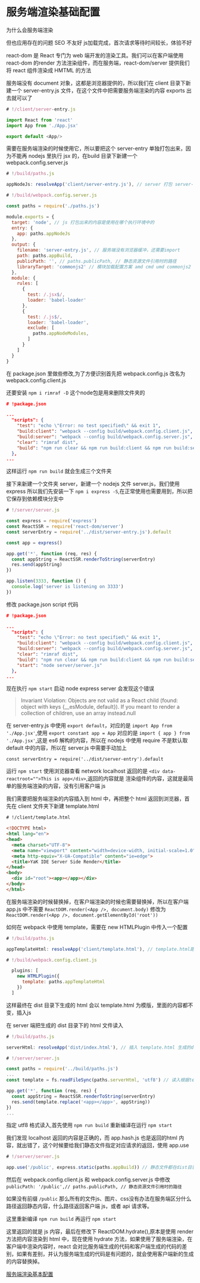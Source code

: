 # 服务端渲染基础配置

为什么会服务端渲染

但也应用存在的问题  SEO 不友好 js加载完成，首次请求等待时间较长，体验不好

react-dom 是 React 专门为 web 端开发的渲染工具。我们可以在客户端使用 react-dom 的render 方法渲染组件，而在服务端，react-dom/server 提供我们将 react 组件渲染成 HMTML 的方法

服务端没有 document 对象，这都是浏览器提供的，所以我们在 client 目录下新建一个 server-entry.js 文件，在这个文件中把需要服务端渲染的内容 exports 出去就可以了

```js
# !/client/server-entry.js

import React from 'react'
import App from './App.jsx'

export default <App/>
```

需要在服务端渲染的时候使用它，所以要把这个 server-entry 单独打包出来，因为不能再 nodejs 里执行 jsx 的，在build 目录下新建一个 webpack.config.server.js

```js
# !/build/paths.js

appNodeJs: resolveApp('client/server-entry.js'), // server 打包 server-entry 文件的路径
```

```js
# !/build/webpack.config.server.js

const paths = require('./paths.js')

module.exports = {
  target: 'node', // js 打包出来的内容是使用在哪个执行环境中的
  entry: {
    app: paths.appNodeJs
  },
  output: {
    filename: 'server-entry.js', // 服务端没有浏览器缓冲，还需要import
    path: paths.appBuild,
    publicPath: '', // paths.publicPath, // 静态资源文件引用时的路径
    libraryTarget: 'commonjs2' // 模块加载配置方案 amd cmd umd commonjs2
  },
  module: {
    rules: [
      {
        test: /.jsx$/,
        loader: 'babel-loader'
      },
      {
        test: /.js$/,
        loader: 'babel-loader',
        exclude: [
          paths.appNodeModules,
        ]
      }
    ]
  }
}
```

在 package.json 里做些修改,为了方便识别首先把 webpack.config.js 改名为 webpack.config.client.js

还要安装 `npm i rimraf -D` 这个node包是用来删除文件夹的

```json
# !package.json

...
  "scripts": {
    "test": "echo \"Error: no test specified\" && exit 1",
    "build:client": "webpack --config build/webpack.config.client.js",
    "build:server": "webpack --config build/webpack.config.server.js",
    "clear": "rimraf dist",
    "build": "npm run clear && npm run build:client && npm run build:server"
  },
...
```

这样运行 `npm run build` 就会生成三个文件夹

接下来新建一个文件夹 server，新建一个 nodejs 文件 server.js，我们使用 express 所以我们先安装一下 `npm i express -S`,在正常使用也需要用到，所以把它保存到依赖模块分支中

```js
# !/server/server.js

const express = require('express')
const ReactSSR = require('react-dom/server')
const serverEntry = require('../dist/server-entry.js').default

const app = express()

app.get('*', function (req, res) {
  const appString = ReactSSR.renderToString(serverEntry)
  res.send(appString)
})

app.listen(3333, function () {
  console.log('server is listening on 3333')
})
```

修改 package.json script 代码

```json
# !package.json

...
  "scripts": {
    "test": "echo \"Error: no test specified\" && exit 1",
    "build:client": "webpack --config build/webpack.config.client.js",
    "build:server": "webpack --config build/webpack.config.server.js",
    "clear": "rimraf dist",
    "build": "npm run clear && npm run build:client && npm run build:server",
    "start": "node server/server.js"
  },
...
```

现在执行 `npm start` 启动 node express server 会发现这个错误

> Invariant Violation: Objects are not valid as a React child (found: object with keys {__esModule, default}). If you meant to render a collection of children, use an array instead.null

在 server-entry.js 中使用 `export default`，对应的是 `import App from './App.jsx'`,使用 `export constant app = App` 对应的是 `import { app } from './App.jsx'`,这是 es6 解构的内容，所以在 nodejs 中使用 require 不是默认取 default 中的内容，所以在 server.js 中需要手动加上

`const serverEntry = require('../dist/server-entry').default`

运行 `npm start` 使用浏览器查看 network localhost 返回的是 `<div data-reactroot="">This is app</div>`,返回的内容就是 渲染组件的内容，这就是最简单的服务端渲染的内容，没有引用客户端 js

我们需要把服务端渲染的内容插入到 html 中，再把整个 html 返回到浏览器，首先在 client 文件夹下新建 template.html

```html
# !/client/template.html

<!DOCTYPE html>
<html lang="en">
<head>
  <meta charset="UTF-8">
  <meta name="viewport" content="width=device-width, initial-scale=1.0">
  <meta http-equiv="X-UA-Compatible" content="ie=edge">
  <title>YaK IDE Server Side Render</title>
</head>
<body>
  <div id="root"><app></app></div>
</body>
</html>
```

在服务端渲染的时候替换掉，在客户端渲染的时候也需要替换掉，所以在客户端 app.js 中不需要 `ReactDOM.render(<App />, document.body)` 修改为 `ReactDOM.render(<App />, document.getElementById('root'))`

如何在 webpack 中使用 template，需要在 new HTMLPlugin 中传入一个配置

```js
# !/build/paths.js

appTemplateHtml: resolveApp('client/template.html'), // template.html路径
```

```js
# !/build/webpack.config.client.js

  plugins: [
    new HTMLPlugin({
      template: paths.appTemplateHtml
    })
  ]
```

这样最终在 dist 目录下生成的 html 会以 template.html 为模版，里面的内容都不变，插入js

在 server 端把生成的 dist 目录下的 html 文件读入

```js
# !/build/paths.js

serverHtml: resolveApp('dist/index.html'), // 插入 template.html 生成的dist目录下的index.html路径
```

```js
# !/server/server.js

const paths = require('../build/paths.js')
...
const template = fs.readFileSync(paths.serverHtml, 'utf8') // 读入根据template.html模版生成在dist目录下的index.html

app.get('*', function (req, res) {
  const appString = ReactSSR.renderToString(serverEntry)
  res.send(template.replace('<app></app>', appString))
})
...
```

指定 utf8 格式读入,首先使用 `npm run build` 重新编译在运行 `npm start`

我们发现 localhost 返回的内容是正确的，而 app.hash.js 也是返回的html 内容，就出错了，这个时候要给我们静态文件指定对应请求的返回，使用 app.use

```js
# !/server/server.js

app.use('/public', express.static(paths.appBuild)) // 静态文件都在dist目录下
```

然后在 webpack.config.client.js 和 webpack.config.server.js 中修改 `publicPath: '/public',// paths.publicPath, // 静态资源文件引用时的路径`

如果没有前缀 `/public` 那么所有的文件js、图片、css没有办法在服务端区分什么路径返回静态内容，什么路径返回客户端 js，或者 api 请求等。

这里重新编译 `npm run build` 再运行 `npm start`

这里返回的就是 js 内容，最后在修改下 ReactDOM.hydrate(),原本是使用 render 方法把内容渲染到 html 中，现在使用 hydrate 方法，如果使用了服务端渲染，在客户端中渲染内容时，react 会对比服务端生成的代码和客户端生成的代码的差别，如果有差别，并认为服务端生成的代码是有问题的，就会使用客户端新的生成的内容替换掉。

[服务端渲染基本配置]()